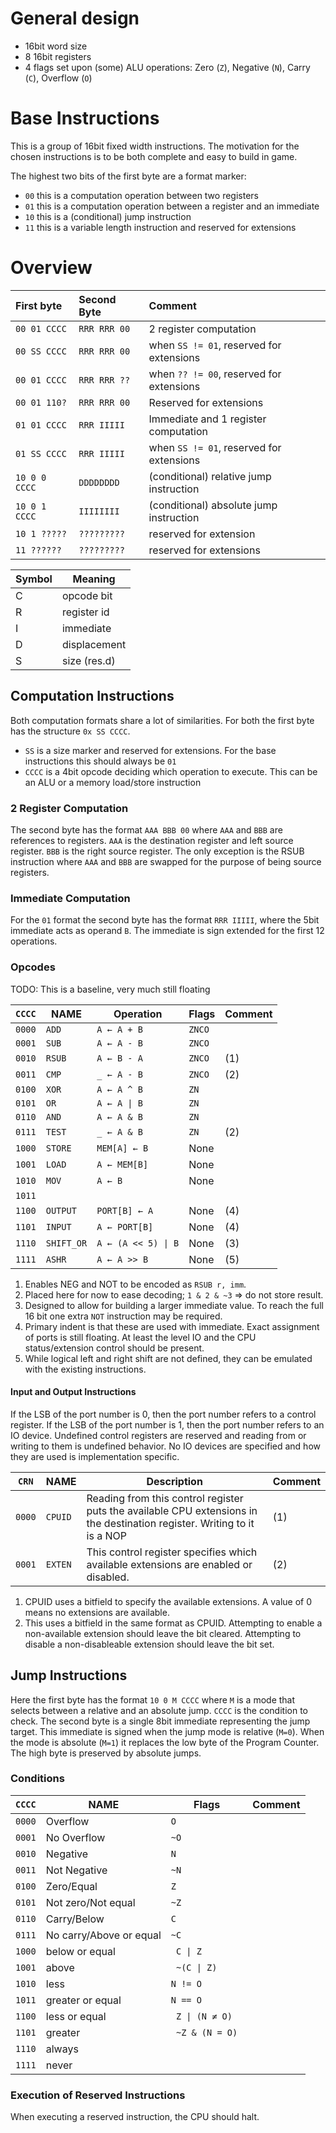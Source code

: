 # General design

- 16bit word size
- 8 16bit registers
- 4 flags set upon (some) ALU operations: Zero (`Z`), Negative (`N`), Carry (`C`), Overflow (`O`)

# Base Instructions

This is a group of 16bit fixed width instructions. The motivation for the chosen instructions is to be both complete and
easy to build in game.

The highest two bits of the first byte are a format marker:

- `00` this is a computation operation between two registers
- `01` this is a computation operation between a register and an immediate
- `10` this is a (conditional) jump instruction
- `11` this is a variable length instruction and reserved for extensions

# Overview

| First byte    | Second Byte  | Comment                                  |
|:--------------|:-------------|:-----------------------------------------|
| `00 01 CCCC`  | `RRR RRR 00` | 2 register computation                   |
| `00 SS CCCC`  | `RRR RRR 00` | when `SS != 01`, reserved for extensions |
| `00 01 CCCC`  | `RRR RRR ??` | when `?? != 00`, reserved for extensions |
| `00 01 110?`  | `RRR RRR 00` | Reserved for extensions                  |
| `01 01 CCCC`  | `RRR IIIII`  | Immediate and 1 register computation     |
| `01 SS CCCC`  | `RRR IIIII`  | when `SS != 01`, reserved for extensions |
| `10 0 0 CCCC` | `DDDDDDDD`   | (conditional) relative jump instruction  |
| `10 0 1 CCCC` | `IIIIIIII`   | (conditional) absolute jump instruction  |
| `10 1 ?????`  | `?????????`  | reserved for extension                   |
| `11 ??????`   | `?????????`  | reserved for extensions                  |

| Symbol | Meaning      |
|--------|--------------|
|   C    | opcode bit   |
|   R    | register id  |
|   I    | immediate    |
|   D    | displacement |
|   S    | size (res.d) |


## Computation Instructions

Both computation formats share a lot of similarities. For both the first byte has the structure `0x SS CCCC`.

- `SS` is a size marker and reserved for extensions. For the base instructions this should always be `01`
- `CCCC` is a 4bit opcode deciding which operation to execute. This can be an ALU or a memory load/store instruction

### 2 Register Computation

The second byte has the format `AAA BBB 00` where `AAA` and `BBB` are references to registers. `AAA` is the destination register and left source register. `BBB` is the right source register. The only exception is the RSUB instruction where `AAA` and `BBB` are swapped for the purpose of being source registers.

### Immediate Computation

For the `01` format the second byte has the format `RRR IIIII`, where the 5bit immediate acts as
operand `B`. The immediate is sign extended for the first 12 operations.

### Opcodes

TODO: This is a baseline, very much still floating

| `CCCC` | NAME       | Operation                          | Flags  | Comment |
|--------|------------|------------------------------------|--------|---------|
| `0000` | `ADD`      | `A ← A + B`                        | `ZNCO` |         |
| `0001` | `SUB`      | `A ← A - B`                        | `ZNCO` |         |
| `0010` | `RSUB`     | `A ← B - A`                        | `ZNCO` | (1)     |
| `0011` | `CMP`      | `_ ← A - B`                        | `ZNCO` | (2)     |
| `0100` | `XOR`      | `A ← A ^ B`                        | `ZN`   |         |
| `0101` | `OR`       | <code>A ← A &#124; B</code>        | `ZN`   |         |
| `0110` | `AND`      | `A ← A & B`                        | `ZN`   |         |
| `0111` | `TEST`     | `_ ← A & B`                        | `ZN`   | (2)     |
| `1000` | `STORE`    | `MEM[A] ← B`                       | None   |         |
| `1001` | `LOAD`     | `A ← MEM[B]`                       | None   |         |
| `1010` | `MOV`      | `A ← B`                            | None   |         |
| `1011` |            |                                    |        |         |
| `1100` | `OUTPUT`   | `PORT[B] ← A`                      | None   | (4)     |
| `1101` | `INPUT`    | `A ← PORT[B]`                      | None   | (4)     |
| `1110` | `SHIFT_OR` | <code>A ← (A << 5) &#124; B</code> | None   | (3)     |
| `1111` | `ASHR`     | `A ← A >> B`                       | None   | (5)     |


1) Enables NEG and NOT to be encoded as `RSUB r, imm`.
2) Placed here for now to ease decoding; `1 & 2 & ~3` => do not store result.
3) Designed to allow for building a larger immediate value. To reach the full 16 bit one extra `NOT` instruction may be required.
4) Primary indent is that these are used with immediate. Exact assignment of ports is still floating. At least the level IO and the CPU status/extension control should be present.
5) While logical left and right shift are not defined, they can be emulated with the existing instructions.

#### Input and Output Instructions

If the LSB of the port number is 0, then the port number refers to a control register. If the LSB of the port number is 1, then the port number refers to an IO device. Undefined control registers are reserved and reading from or writing to them is undefined behavior. No IO devices are specified and how they are used is implementation specific.

| `CRN`  | NAME       | Description                                                                                                              | Comment |
|--------|------------|--------------------------------------------------------------------------------------------------------------------------|---------|
| `0000` | `CPUID`    | Reading from this control register puts the available CPU extensions in the destination register. Writing to it is a NOP | (1)     |
| `0001` | `EXTEN`    | This control register specifies which available extensions are enabled or disabled.                                      | (2)     |

1) CPUID uses a bitfield to specify the available extensions. A value of 0 means no extensions are available.
2) This uses a bitfield in the same format as CPUID. Attempting to enable a non-available extension should leave the bit cleared. Attempting to disable a non-disableable extension should leave the bit set.

## Jump Instructions

Here the first byte has the format `10 0 M CCCC` where `M` is a mode that selects between a relative and an absolute jump. `CCCC` is the condition to check. The second byte is a single 8bit immediate representing the jump target. This immediate is signed when the jump mode is relative (`M=0`). When the mode is absolute (`M=1`) it replaces the low byte of the Program Counter. The high byte is preserved by absolute jumps.

### Conditions


| `CCCC` | NAME                    | Flags                            | Comment |
|--------|-------------------------|----------------------------------|---------|
| `0000` | Overflow                | `O`                              |         |
| `0001` | No Overflow             | `~O`                             |         |
| `0010` | Negative                | `N`                              |         |
| `0011` | Not Negative            | `~N`                             |         |
| `0100` | Zero/Equal              | `Z`                              |         |
| `0101` | Not zero/Not equal      | `~Z`                             |         |
| `0110` | Carry/Below             | `C`                              |         |
| `0111` | No carry/Above or equal | `~C`                             |         |
| `1000` | below or equal          | <code> C &#124; Z</code>         |         |
| `1001` | above                   | <code> ~(C &#124; Z) </code>     |         |
| `1010` | less                    | `N != O`                         |         |
| `1011` | greater or equal        | `N == O`                         |         |
| `1100` | less or equal           | <code> Z &#124; (N ≠ O) </code>  |         |
| `1101` | greater                 | <code> ~Z &amp; (N = O) </code>  |         |
| `1110` | always                  |                                  |         |
| `1111` | never                   |                                  |         |

### Execution of Reserved Instructions

When executing a reserved instruction, the CPU should halt.

